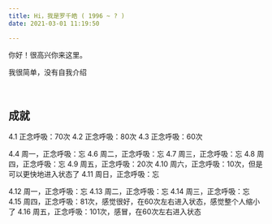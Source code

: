 ```yaml
---
title: Hi，我是罗千皓 ( 1996 ~ ? )
date: 2021-03-01 11:19:50

---
```



你好！很高兴你来这里。

我很简单，没有自我介绍


<br>

## 成就
4.1 正念呼吸：70次
4.2 正念呼吸：80次
4.3 正念呼吸：60次


4.4 周一，正念呼吸：忘
4.6 周二，正念呼吸：忘
4.7 周三，正念呼吸：忘
4.8 周四，正念呼吸：忘
4.9 周五，正念呼吸：20次
4.10 周六，正念呼吸：10次，但是可以更快地进入状态了
4.11 周日，正念呼吸：忘

4.12 周一，正念呼吸：忘
4.13 周二，正念呼吸：忘
4.14 周三，正念呼吸：忘
4.15 周四，正念呼吸：81次，感觉很好，在60次左右进入状态，感觉整个人缩小了
4.16 周五，正念呼吸：101次，感冒，在60次左右进入状态